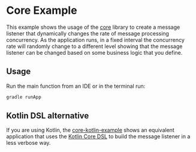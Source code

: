 # Core Example

This example shows the usage of the [core](../../core) library to create a message listener that dynamically changes the rate
of message processing concurrency. As the application runs, in a fixed interval the concurrency rate will randomly change to a different level showing
that the message listener can be changed based on some business logic that you define.

## Usage

Run the main function from an IDE or in the terminal run:

```bash
gradle runApp
```

## Kotlin DSL alternative

If you are using Kotlin, the [core-kotlin-example](../core-kotlin-example) shows an equivalent application that uses
the [Kotlin Core DSL](../../extensions/core-kotlin-dsl) to build the message listener in a less verbose way.
